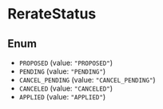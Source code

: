 # RerateStatus

## Enum

* `PROPOSED` (value: `"PROPOSED"`)
* `PENDING` (value: `"PENDING"`)
* `CANCEL_PENDING` (value: `"CANCEL_PENDING"`)
* `CANCELED` (value: `"CANCELED"`)
* `APPLIED` (value: `"APPLIED"`)
